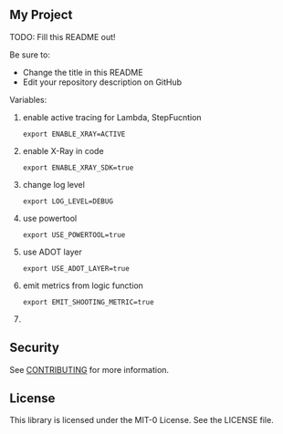## My Project

TODO: Fill this README out!

Be sure to:

* Change the title in this README
* Edit your repository description on GitHub

Variables:

1. enable active tracing for Lambda, StepFucntion

    ```shell
    export ENABLE_XRAY=ACTIVE
    ```

2. enable X-Ray in code

    ```shell
    export ENABLE_XRAY_SDK=true
    ```

3. change log level

   ```shell
   export LOG_LEVEL=DEBUG
   ```

4. use powertool

    ```shell
    export USE_POWERTOOL=true
    ```

5. use ADOT layer

    ```shell
    export USE_ADOT_LAYER=true
    ```

6. emit metrics from logic function

    ``` shell
    export EMIT_SHOOTING_METRIC=true
    ```

7. 

## Security

See [CONTRIBUTING](CONTRIBUTING.md#security-issue-notifications) for more information.

## License

This library is licensed under the MIT-0 License. See the LICENSE file.


